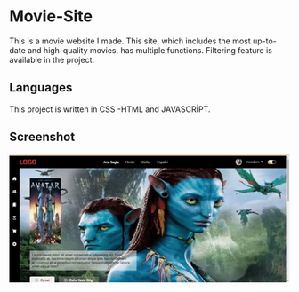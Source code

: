 
<h1> Movie-Site </h1>

This is a movie website I made. This site, which includes the most up-to-date and high-quality movies, has multiple functions. Filtering feature is available in the project.

<h2> Languages </h2>

This project is written in CSS -HTML and JAVASCRİPT.

<h2> Screenshot </h2>

![](Movie.gif)
